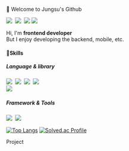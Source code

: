 <!--
**wjdwjdtn92/wjdwjdtn92** is a ✨ _special_ ✨ repository because its `README.md` (this file) appears on your GitHub profile.

Here are some ideas to get you started:

- 🔭 I’m currently working on ...
- 🌱 I’m currently learning ...
- 👯 I’m looking to collaborate on ...
- 🤔 I’m looking for help with ...
- 💬 Ask me about ...
- 📫 How to reach me: ...
- 😄 Pronouns: ...
- ⚡ Fun fact: ...
-->

👋 Welcome to Jungsu's Github
<p>
  <a href="https://velog.io/@jungsu"><img src="https://img.shields.io/badge/Tech%20Blog-11B48A?style=flat-square&logo=Vimeo&logoColor=white&link=https://velog.io/@jungsu"/></a>&nbsp
  <a href="https://www.instagram.com/wjdwjdtn/"><img src="https://img.shields.io/badge/Instagram-E4405F?style=flat-square&logo=Instagram&logoColor=white&link=https://www.instagram.com/wjdwjdtn/"/></a>&nbsp
  <a href="mailto:wjdwjdtn92@gmail.com"><img src="https://img.shields.io/badge/wjdwjdtn92@gmail.com-d14836?style=flat-square&logo=Gmail&logoColor=white&link=wjdwjdtn92@gmail.com"/></a>
<a href="https://www.linkedin.com/in/jungsu-jung/"><img src="https://img.shields.io/badge/JungsuJung-0A66C2?style=flat-square&logo=LinkedIn&logoColor=white&link=https://www.linkedin.com/in/jungsu-jung/"/></a>
</p>

<p>
Hi, I'm <strong>frontend developer</strong><br>
But I enjoy developing the backend, mobile, etc.
</p>

<h4>💪Skills </h4>
<h5>Language & library</h5>
<p>
  <img src="https://img.shields.io/badge/Python-3766AB?style=flat-square&logo=Python&logoColor=white"/>&nbsp 
  <img src="https://img.shields.io/badge/Javascript-ffb13b?style=flat-square&logo=javascript&logoColor=white"/>&nbsp 
  <img src="https://img.shields.io/badge/TypeScript-3178C6?style=flat-square&logo=TypeScript&logoColor=white"/>&nbsp
  <img src="https://img.shields.io/badge/Swift-F05138?style=flat-square&logo=Swift&logoColor=white"/>&nbsp
  
  <br>
  <img src="https://img.shields.io/badge/React-61DAFB?style=flat-square&logo=React&logoColor=black"/>&nbsp  
</p>
<h5>Framework & Tools</h5>
<p>
  <img src="https://img.shields.io/badge/Django-092E20?style=flat-square&logo=Django&logoColor=white"/></a>&nbsp 
  <img src="https://img.shields.io/badge/Git-F05032?style=flat-square&logo=Git&logoColor=white"/></a>&nbsp 
</p>

[![Top Langs](https://github-readme-stats.vercel.app/api/top-langs/?username=wjdwjdtn92&layout=compact)](https://github.com/anuraghazra/github-readme-stats)
[![Solved.ac Profile](http://mazassumnida.wtf/api/v2/generate_badge?boj=wjdwjdtn92)](https://solved.ac/wjdwjdtn92/)

Project
